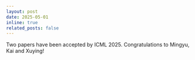 ```yaml
---
layout: post
date: 2025-05-01
inline: true
related_posts: false
---
```


Two papers have been accepted by ICML 2025. Congratulations to Mingyu, Kai and Xuying!
